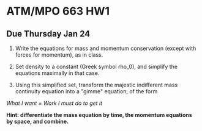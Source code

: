 # ATM/MPO 663 HW1 
## Due Thursday Jan 24

1. Write the equations for mass and momentum conservation (except with forces for momentum), as in class. 

1. Set density to a constant (Greek symbol rho_0), and simplify the equations maximally in that case. 

1. Using this simplified set, transform the majestic indifferent mass continuity equation into a "gimme" equation, of the form 

*What I want = Work I must do to get it*

**Hint: differentiate the mass equation by time, the momentum equations by space, and combine.** 
